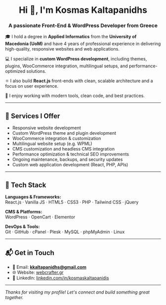 <h1 align="center">Hi 👋, I'm Kosmas Kaltapanidhs</h1>
<h3 align="center">A passionate Front-End & WordPress Developer from Greece</h3>

🎓 I hold a degree in **Applied Informatics** from the **University of Macedonia (UoM)** and have 4 years of professional experience in delivering high-quality, responsive websites and web applications.

💻 I specialize in **custom WordPress development**, including themes, plugins, WooCommerce integration, multilingual setups, and performance-optimized solutions. 

⚛️ I also build **React.js** front-ends with clean, scalable architecture and a focus on user experience.  

🔧 I enjoy working with modern tools, clean code, and best practices.

---

## 🔧 Services I Offer

- Responsive website development  
- Custom WordPress theme and plugin development  
- WooCommerce integration & customization  
- Multilingual website setup (e.g. WPML)  
- CMS customization and headless CMS integration  
- Performance optimization & technical SEO improvements  
- Ongoing maintenance, backups, and security updates  
- Custom web application development (React, PHP, APIs)

---

## 🧰 Tech Stack

**Languages & Frameworks:**  
React.js · Vanilla JS · HTML5 · CSS3 · PHP · Tailwind CSS · jQuery  

**CMS & Platforms:**  
WordPress · OpenCart · Elementor  

**DevOps & Tools:**  
Git · GitHub · cPanel · Plesk · MySQL · phpMyAdmin · Linux  

---

## 📬 Get in Touch

- 📧 Email: **kkaltapanidhs@gmail.com**  
- 🌐 Website: [webcrafter.gr](https://webcrafter.gr)  
- 💼 LinkedIn: [linkedin.com/in/kosmaskaltapanidis](https://linkedin.com/in/kosmaskaltapanidis)

---

_Thanks for visiting my profile! Let's connect and build something great together._
